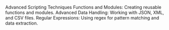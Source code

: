 Advanced Scripting Techniques
Functions and Modules: Creating reusable functions and modules.
Advanced Data Handling: Working with JSON, XML, and CSV files.
Regular Expressions: Using regex for pattern matching and data extraction.